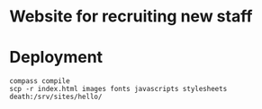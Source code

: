 Website for recruiting new staff
========

# Deployment

    compass compile
    scp -r index.html images fonts javascripts stylesheets death:/srv/sites/hello/
